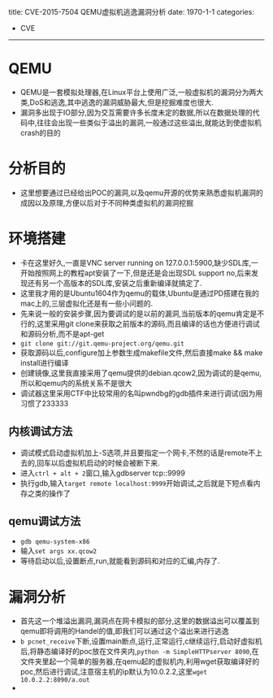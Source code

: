 title: CVE-2015-7504 QEMU虚拟机逃逸漏洞分析
date: 1970-1-1
categories:
- CVE
---

# QEMU

- QEMU是一套模拟处理器,在Linux平台上使用广泛,一般虚拟机的漏洞分为两大类,DoS和逃逸,其中逃逸的漏洞威胁最大,但是挖掘难度也很大.
- 漏洞多出现于IO部分,因为交互需要许多长度未定的数据,所以在数据处理的代码中,往往会出现一些类似于溢出的漏洞,一般通过这些溢出,就能达到使虚拟机crash的目的

# 分析目的

- 这里想要通过已经给出POC的漏洞,以及qemu开源的优势来熟悉虚拟机漏洞的成因以及原理,方便以后对于不同种类虚拟机的漏洞挖掘

# 环境搭建

- 卡在这里好久,一直是VNC server running on 127.0.0.1:5900,缺少SDL库,一开始按照网上的教程apt安装了一下,但是还是会出现SDL support no,后来发现还有另一个高版本的SDL库,安装之后重新编译就搞定了.
- 这里我才用的是Ubuntu1604作为qemu的载体,Ubuntu是通过PD搭建在我的mac上的,三层虚拟化还是有一些小问题的.
- 先来说一般的安装步骤,因为要调试的是以前的漏洞,当前版本的qemu肯定是不行的,这里采用git clone来获取之前版本的源码,而且编译的话也方便进行调试和源码分析,而不是apt-get
- `git clone git://git.qemu-project.org/qemu.git`
- 获取源码以后,configure加上参数生成makefile文件,然后直接make && make install进行编译
- 创建镜像,这里我直接采用了qemu提供的debian.qcow2,因为调试的是qemu,所以和qemu内的系统关系不是很大
- 调试器这里采用CTF中比较常用的名叫pwndbg的gdb插件来进行调试(因为用习惯了233333

## 内核调试方法

- 调试模式启动虚拟机加上-S选项,并且要指定一个网卡,不然的话是remote不上去的,回车以后虚拟机启动的时候会被断下来.
- 进入`ctrl + alt + 2`窗口,输入gdbserver tcp::9999
- 执行gdb,输入`target remote localhost:9999`开始调试,之后就是下短点看内存之类的操作了
  
## qemu调试方法

- `gdb qemu-system-x86`
- 输入`set args xx.qcow2`
- 等待启动以后,设置断点,run,就能看到源码和对应的汇编,内存了.

# 漏洞分析

- 首先这一个堆溢出漏洞,漏洞点在网卡模拟的部分,这里的数据溢出可以覆盖到qemu即将调用的Handel的值,即我们可以通过这个溢出来进行逃逸
- `b pcnet_receive`下断,设置main断点,运行,正常运行,c继续运行,启动好虚拟机后,将静态编译好的poc放在文件夹内,`python -m SimpleHTTPserver 8090`,在文件夹里起一个简单的服务器,在qemu起的虚拟机内,利用wget获取编译好的poc,然后进行调试,注意宿主机的ip默认为10.0.2.2,这里`wget 10.0.2.2:8090/a.out`
- 